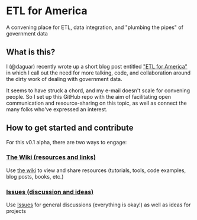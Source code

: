 ETL for America
===============

A convening place for ETL, data integration, and "plumbing the pipes" of government data

## What is this?

I (@daguar) recently wrote up a short blog post entitled ["ETL for America"](http://daguar.github.io/2014/03/17/etl-for-america/) in which I call out the need for more talking, code, and collaboration around the dirty work of dealing with government data.

It seems to have struck a chord, and my e-mail doesn't scale for convening people. So I set up this GitHub repo with the aim of facilitating open communication and resource-sharing on this topic, as well as connect the many folks who've expressed an interest.

## How to get started and contribute

For this v0.1 alpha, there are two ways to engage:

### [The Wiki (resources and links)](https://github.com/daguar/etl-for-america/wiki)

Use [the wiki](https://github.com/daguar/etl-for-america/wiki) to view and share resources (tutorials, tools, code examples, blog posts, books, etc.)

### [Issues (discussion and ideas)](https://github.com/daguar/etl-for-america/issues)

Use [Issues](https://github.com/daguar/etl-for-america/issues) for general discussions (everything is okay!) as well as ideas for projects

